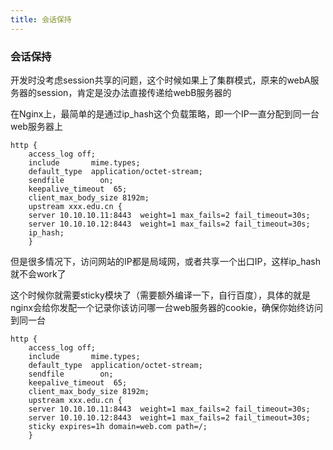```yaml
---
title: 会话保持
---
```

### 会话保持
开发时没考虑session共享的问题，这个时候如果上了集群模式，原来的webA服务器的session，肯定是没办法直接传递给webB服务器的

在Nginx上，最简单的是通过ip_hash这个负载策略，即一个IP一直分配到同一台web服务器上
``` nginx
http {
    access_log off;
    include       mime.types;
    default_type  application/octet-stream;
    sendfile        on;
    keepalive_timeout  65;
    client_max_body_size 8192m;	
	upstream xxx.edu.cn {  
    server 10.10.10.11:8443  weight=1 max_fails=2 fail_timeout=30s;  
    server 10.10.10.12:8443  weight=1 max_fails=2 fail_timeout=30s;
	ip_hash;
    }  
```

但是很多情况下，访问网站的IP都是局域网，或者共享一个出口IP，这样ip_hash就不会work了

这个时候你就需要sticky模块了（需要额外编译一下，自行百度），具体的就是nginx会给你发配一个记录你该访问哪一台web服务器的cookie，确保你始终访问到同一台
``` nginx
http {
    access_log off;
    include       mime.types;
    default_type  application/octet-stream;
    sendfile        on;
    keepalive_timeout  65;
    client_max_body_size 8192m;	
	upstream xxx.edu.cn {  
    server 10.10.10.11:8443  weight=1 max_fails=2 fail_timeout=30s;  
    server 10.10.10.12:8443  weight=1 max_fails=2 fail_timeout=30s;
	sticky expires=1h domain=web.com path=/;
    }  
```